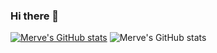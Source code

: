 ### Hi there 👋

<!--
**MerveeYILDIZ/MerveeYILDIZ** is a ✨ _special_ ✨ repository because its `README.md` (this file) appears on your GitHub profile.

Here are some ideas to get you started:

- 🔭 I’m currently working on ...
- 🌱 I’m currently learning ...
- 👯 I’m looking to collaborate on ...
- 🤔 I’m looking for help with ...
- 💬 Ask me about ...
- 📫 How to reach me: ...
- 😄 Pronouns: ...
- ⚡ Fun fact: ...
-->
[![Merve's GitHub stats](https://github-readme-stats.vercel.app/api?username=MerveeYILDIZ)](https://github.com/MerveYILDIZ/github-readme-stats)
![Merve's GitHub stats](https://github-readme-stats.vercel.app/api?username=MerveeYILDIZ&show_icons=true&theme=tokyonight)
